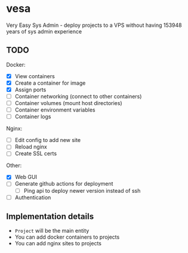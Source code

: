 # vesa
Very Easy Sys Admin - deploy projects to a VPS without having 153948 years of sys admin experience

## TODO
Docker:
- [X] View containers
- [X] Create a container for image
- [X] Assign ports
- [ ] Container networking (connect to other containers)
- [ ] Container volumes (mount host directories)
- [ ] Container environment variables
- [ ] Container logs

Nginx:
- [ ] Edit config to add new site
- [ ] Reload nginx
- [ ] Create SSL certs

Other:
- [X] Web GUI
- [ ] Generate github actions for deployment
  - [ ] Ping api to deploy newer version instead of ssh
- [ ] Authentication

## Implementation details

- `Project` will be the main entity
- You can add docker containers to projects
- You can add nginx sites to projects
